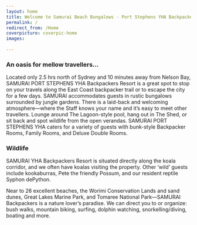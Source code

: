 ```yaml
---
layout: home
title: Welcome to Samurai Beach Bungalows - Port Stephens YHA Backpackers
permalink: /
redirect_from: /Home
coverpicture: coverpic-home
images:
 
---
```


### An oasis for mellow travellers...

Located only 2.5 hrs north of Sydney and 10 minutes away from Nelson Bay,
SAMURAI PORT STEPHENS YHA Backpackers Resort is a great spot to stop on your travels along the East Coast backpacker trail or to escape the city for a few days.
SAMURAI accommodates guests in rustic bungalows surrounded by jungle gardens. There is a laid-back and welcoming atmosphere—where the Staff knows your name and it’s easy to meet other travellers.
Lounge around The Lagoon-style pool, hang out in The Shed, or sit back and spot wildlife from the open verandas. SAMURAI PORT STEPHENS YHA caters for a variety of guests with bunk-style Backpacker Rooms, Family Rooms, and Deluxe Double Rooms.


### Wildlife
SAMURAI YHA Backpackers Resort is situated directly along the koala corridor,
and we often have koalas visiting the property. Other ‘wild’ guests include kookaburras, Pete the friendly Possum,
and our resident reptile Syphon dePython. 
    
Near to 26 excellent beaches, the Worimi Conservation Lands and sand dunes, Great Lakes Marine Park, and Tomaree National Park—SAMURAI Backpackers is a nature lover’s paradise.
We can direct you to or organize: bush walks, mountain biking, surfing, dolphin watching, snorkelling/diving, boating and more.